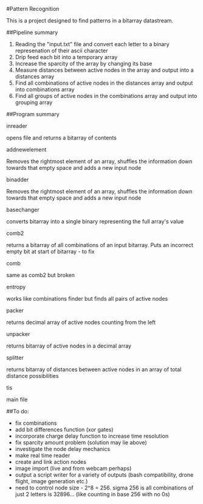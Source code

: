 #Pattern Recognition

This is a project designed to find patterns in a bitarray datastream. 

##Pipeline summary

1. Reading the "input.txt" file and convert each letter to a binary represenation of their ascii character
2. Drip feed each bit into a temporary array 
3. Increase the sparcity of the array by changing its base
4. Measure distances between active nodes in the array and output into a distances array
5. Find all combinations of active nodes in the distances array and output into combinations array
6. Find all groups of active nodes in the combinations array and output into grouping array

##Program summary

inreader

opens file and returns a bitarray of contents

addnewelement

Removes the rightmost element of an array, shuffles the information down towards that empty space and adds a new input node	

binadder

Removes the rightmost element of an array, shuffles the information down towards that empty space and adds a new input node

basechanger

converts bitarray into a single binary representing the full array's value

comb2

returns a bitarray of all combinations of an input bitarray. Puts an incorrect empty bit at start of bitarray - to fix

comb

same as comb2 but broken

entropy

works like combinations finder but finds all pairs of active nodes

packer

returns decimal array of active nodes counting from the left

unpacker

returns bitarray of active nodes in a decimal array

splitter

returns bitarray of distances between active nodes in an array of total distance possibilities

tis

main file

##To do:
- fix combinations
- add bit differences function (xor gates)
- incorporate charge delay function to increase time resolution
- fix sparcity amount problem (solution may lie above)
- investigate the node delay mechanics
- make real time reader
- create and link action nodes
- image import (live and from webcam perhaps)
- output a script writer for a variety of outputs (bash compatibility, drone flight, image generation etc.)
- need to control node size - 2^8 = 256. sigma 256 is all combinations of just 2 letters is 32896... (like counting in base 256 with no 0s)
